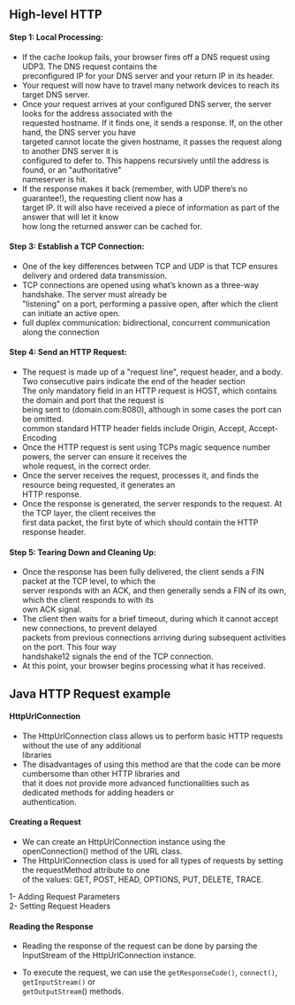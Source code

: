 ## High-level HTTP<br>

#### Step 1: Local Processing: <br>

- If the cache lookup fails, your browser fires off a DNS request using UDP3. The DNS request contains the <br>preconfigured IP for your DNS server and your return IP in its header.<br>
- Your request will now have to travel many network devices to reach its target DNS server.<br>
- Once your request arrives at your configured DNS server, the server looks for the address associated with the <br>requested hostname. If it finds one, it sends a response. If, on the other hand, the DNS server you have <br>targeted cannot locate the given hostname, it passes the request along to another DNS server it is <br>configured to defer to. This happens recursively until the address is found, or an "authoritative" <br>nameserver is hit.<br>
- If the response makes it back (remember, with UDP there’s no guarantee!), the requesting client now has a <br>target IP. It will also have received a piece of information as part of the answer that will let it know<br> how long the returned answer can be cached for.<br>


#### Step 3: Establish a TCP Connection:<br>

- One of the key differences between TCP and UDP is that TCP ensures delivery and ordered data transmission.<br>
- TCP connections are opened using what’s known as a three-way handshake. The server must already be <br>"listening" on a port, performing a passive open, after which the client can initiate an active open.<br>
- full duplex communication: bidirectional, concurrent communication along the connection<br>

#### Step 4: Send an HTTP Request: <br>

- The request is made up of a "request line", request header, and a body.<br>
Two consecutive pairs indicate the end of the header section<br>
The only mandatory field in an HTTP request is HOST, which contains the domain and port that the request is<br> being sent to (domain.com:8080), although in some cases the port can be omitted.<br>
common standard HTTP header fields include Origin, Accept, Accept-Encoding<br>
- Once the HTTP request is sent using TCPs magic sequence number powers, the server can ensure it receives the <br>whole request, in the correct order.<br>
- Once the server receives the request, processes it, and finds the resource being requested, it generates an <br>HTTP response.<br>
- Once the response is generated, the server responds to the request. At the TCP layer, the client receives the<br> first data packet, the first byte of which should contain the HTTP response header.<br>


#### Step 5: Tearing Down and Cleaning Up:<br>

- Once the response has been fully delivered, the client sends a FIN packet at the TCP level, to which the<br> server responds with an ACK, and then generally sends a FIN of its own, which the client responds to with its <br>own ACK signal.<br>
- The client then waits for a brief timeout, during which it cannot accept new connections, to prevent delayed<br> packets from previous connections arriving during subsequent activities on the port. This four way<br> handshake12 signals the end of the TCP connection.<br>
- At this point, your browser begins processing what it has received.<br>


## Java HTTP Request example<br>

#### HttpUrlConnection<br>

- The HttpUrlConnection class allows us to perform basic HTTP requests without the use of any additional <br>libraries<br>
- The disadvantages of using this method are that the code can be more cumbersome than other HTTP libraries and<br> that it does not provide more advanced functionalities such as dedicated methods for adding headers or <br>authentication.<br>

#### Creating a Request<br>

- We can create an HttpUrlConnection instance using the openConnection() method of the URL class.<br>
- The HttpUrlConnection class is used for all types of requests by setting the requestMethod attribute to one <br>of the values: GET, POST, HEAD, OPTIONS, PUT, DELETE, TRACE.<br>


1- Adding Request Parameters<br>
2- Setting Request Headers<br>


#### Reading the Response<br>
- Reading the response of the request can be done by parsing the InputStream of the HttpUrlConnection instance.<br>

- To execute the request, we can use the `getResponseCode()`, `connect()`,` getInputStream()` or <br>`getOutputStream`() methods.



